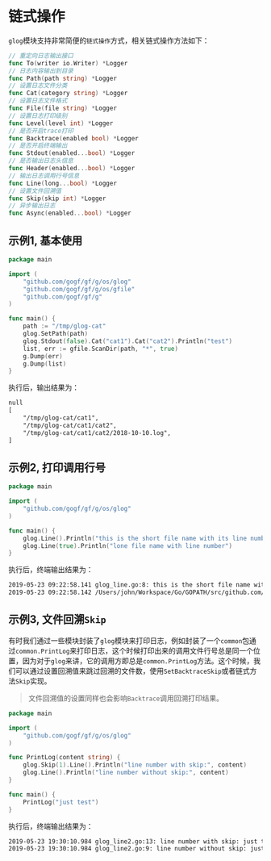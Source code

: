 # 链式操作

`glog`模块支持非常简便的`链式操作`方式，相关链式操作方法如下：
```go
// 重定向日志输出接口
func To(writer io.Writer) *Logger
// 日志内容输出到目录
func Path(path string) *Logger
// 设置日志文件分类
func Cat(category string) *Logger
// 设置日志文件格式
func File(file string) *Logger
// 设置日志打印级别
func Level(level int) *Logger
// 是否开启trace打印
func Backtrace(enabled bool) *Logger
// 是否开启终端输出
func Stdout(enabled...bool) *Logger
// 是否输出日志头信息
func Header(enabled...bool) *Logger
// 输出日志调用行号信息
func Line(long...bool) *Logger
// 设置文件回溯值
func Skip(skip int) *Logger
// 异步输出日志
func Async(enabled...bool) *Logger
```

## 示例1, 基本使用
```go
package main

import (
    "github.com/gogf/gf/g/os/glog"
    "github.com/gogf/gf/g/os/gfile"
    "github.com/gogf/gf/g"
)

func main() {
    path := "/tmp/glog-cat"
    glog.SetPath(path)
    glog.Stdout(false).Cat("cat1").Cat("cat2").Println("test")
    list, err := gfile.ScanDir(path, "*", true)
    g.Dump(err)
    g.Dump(list)
}
```
执行后，输出结果为：
```html
null
[
	"/tmp/glog-cat/cat1",
	"/tmp/glog-cat/cat1/cat2",
	"/tmp/glog-cat/cat1/cat2/2018-10-10.log",
]
```

## 示例2, 打印调用行号

```go
package main

import (
	"github.com/gogf/gf/g/os/glog"
)

func main() {
	glog.Line().Println("this is the short file name with its line number")
	glog.Line(true).Println("lone file name with line number")
}
```
执行后，终端输出结果为：
```html
2019-05-23 09:22:58.141 glog_line.go:8: this is the short file name with its line number
2019-05-23 09:22:58.142 /Users/john/Workspace/Go/GOPATH/src/github.com/gogf/gf/geg/os/glog/glog_line.go:9: lone file name with line number
```

## 示例3, 文件回溯`Skip`

有时我们通过一些模块封装了`glog`模块来打印日志，例如封装了一个`common`包通过`common.PrintLog`来打印日志，这个时候打印出来的调用文件行号总是同一个位置，因为对于`glog`来讲，它的调用方即总是`common.PrintLog`方法。这个时候，我们可以通过设置回溯值来跳过回溯的文件数，使用`SetBacktraceSkip`或者链式方法`Skip`实现。

> 文件回溯值的设置同样也会影响`Backtrace`调用回溯打印结果。

```go
package main

import (
	"github.com/gogf/gf/g/os/glog"
)

func PrintLog(content string) {
	glog.Skip(1).Line().Println("line number with skip:", content)
	glog.Line().Println("line number without skip:", content)
}

func main() {
	PrintLog("just test")
}
```
执行后，终端输出结果为：
```html
2019-05-23 19:30:10.984 glog_line2.go:13: line number with skip: just test
2019-05-23 19:30:10.984 glog_line2.go:9: line number without skip: just test
```


